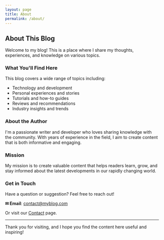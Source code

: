 ```yaml
---
layout: page
title: About
permalink: /about/
---
```


## About This Blog

Welcome to my blog! This is a place where I share my thoughts, experiences, and knowledge on various topics.

### What You'll Find Here

This blog covers a wide range of topics including:

- Technology and development
- Personal experiences and stories
- Tutorials and how-to guides
- Reviews and recommendations
- Industry insights and trends

### About the Author

I'm a passionate writer and developer who loves sharing knowledge with the community. With years of experience in the field, I aim to create content that is both informative and engaging.

### Mission

My mission is to create valuable content that helps readers learn, grow, and stay informed about the latest developments in our rapidly changing world.

### Get in Touch

Have a question or suggestion? Feel free to reach out!

**✉ Email**: contact@myblog.com

Or visit our [Contact](/contact/) page.

---

Thank you for visiting, and I hope you find the content here useful and inspiring!